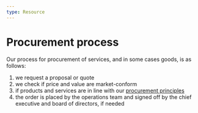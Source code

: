 ```yaml
---
type: Resource
---
```


# Procurement process

Our process for procurement of services, and in some cases goods, is as follows:

1. we request a proposal or quote
2. we check if price and value are market-conform
3. if products and services are in line with our [procurement principles](principles.md)
4. the order is placed by the operations team and signed off by the chief executive and board of directors, if needed
